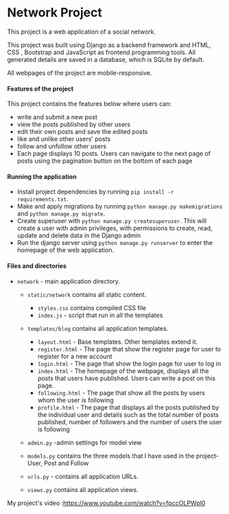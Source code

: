 # Network Project

This project is a web application of a social network.

This project was built using Django as a backend framework and HTML, CSS , Bootstrap and JavaScript as frontend programming tools. All generated details are saved in a database, which is SQLite by default.

All webpages of the project are mobile-responsive.

#### Features of the project 
This project contains the features below where users can:
- write and submit a new post
- view the posts published by other users 
- edit their own posts and save the edited posts
- like and unlike other users' posts
- follow and unfollow other users
- Each page displays 10 posts. Users can navigate to the next page of posts using the pagination button on the bottom of each page


#### Running the application
  - Install project dependencies by running `pip install -r requirements.txt`.
  - Make and apply migrations by running `python manage.py makemigrations` and `python manage.py migrate`.
  - Create superuser with `python manage.py createsuperuser`. This will create a user with admin privileges, with permissions to create, read, update and delete data in the Django admin
  - Run the django server using `python manage.py runserver` to enter the homepage of the web application.

#### Files and directories
  - `network` - main application directory.
    - `static/network` contains all static content.
        - `styles.css` contains compiled CSS file
        - `index.js` - script that run in all the templates
           
       
    - `templates/blog` contains all application templates.
        - `layout.html` - Base templates. Other templates extend it.
        - `register.html` -  The page that show the register page for user to register for a new account
        - `login.html` -  The page that show the login page for user to log in
        - `index.html` -  The homepage of the webpage, displays all the posts that users have published. Users can write a post on this page.
        - `following.html` -  The page that show all the posts by users whom the user is following
        - `profile.html` -  The page that displays all the posts published by the individual user and details such as the total number of posts published, number of followers and the number of users the user is following
   
    - `admin.py` -admin settings for model view
    - `models.py` contains the three models that I have used in the project- User, Post and Follow
    - `urls.py` - contains all application URLs.
    - `views.py`  contains all application views.

My project's video :https://www.youtube.com/watch?v=fpccOLPWpl0
